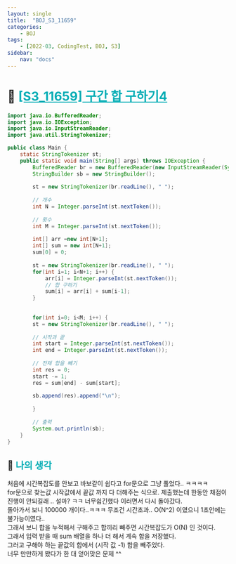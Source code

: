 ```yaml
---
layout: single
title:  "BOJ_S3_11659"
categories: 
    - BOJ
tags: 
    - [2022-03, CodingTest, BOJ, S3]
sidebar:
    nav: "docs"
---
```


# 📁 <b><a style="color:#00adb5" href="https://www.acmicpc.net/problem/11659" target=_blank>[S3_11659] 구간 합 구하기4</a></b>

```java
import java.io.BufferedReader;
import java.io.IOException;
import java.io.InputStreamReader;
import java.util.StringTokenizer;

public class Main {
	static StringTokenizer st;
	public static void main(String[] args) throws IOException {
		BufferedReader br = new BufferedReader(new InputStreamReader(System.in));
		StringBuilder sb = new StringBuilder();
		
		st = new StringTokenizer(br.readLine(), " ");
		
		// 개수
		int N = Integer.parseInt(st.nextToken());
		
		// 횟수
		int M = Integer.parseInt(st.nextToken());
		
		int[] arr =new int[N+1];
		int[] sum = new int[N+1];
		sum[0] = 0;
		
		st = new StringTokenizer(br.readLine(), " ");
		for(int i=1; i<N+1; i++) {
			arr[i] = Integer.parseInt(st.nextToken());
            // 합 구하기 
			sum[i] = arr[i] + sum[i-1];
		}
		
		
		for(int i=0; i<M; i++) {
		st = new StringTokenizer(br.readLine(), " ");
		
		// 시작과 끝
		int start = Integer.parseInt(st.nextToken());
		int end = Integer.parseInt(st.nextToken());
		
        // 전체 합을 빼기
		int res = 0;
		start -= 1;
		res = sum[end] - sum[start];
		
		sb.append(res).append("\n");
		
		}
		
		// 출력
		System.out.println(sb);
	}
}
```


## 🤔 <b><a style="color:#00adb5">나의 생각</a></b>
처음에 시간복잡도를 안보고 바보같이 쉽다고 for문으로 그냥 풀었다.. ㅋㅋㅋㅋ<br>
for문으로 찾는값 시작값에서 끝값 까지 다 더해주는 식으로. 제출했는데 한동안 채점이 진행이 안되길래 .. 설마? ㅋㅋ 너무쉽긴했다 이러면서 다시 돌아갔다.<br>
돌아가서 보니 100000 개이다..ㅋㅋㅋ 무조건 시간초과.. O(N^2) 이였으니 1초안에는 불가능이였다..<br>
그래서 보니 합을 누적해서 구해주고 합끼리 빼주면 시간복잡도가 O(N) 인 것이다.<br>
그래서 입력 받을 때 sum 배열을 하나 더 해서 계속 합을 저장했다.<br>
그러고 구해야 하는 끝값의 합에서 (시작 값 -1) 합을 빼주었다.<br>
너무 만만하게 봤다가 한 대 얻어맞은 문제 ^^